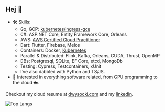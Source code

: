 ## Hej 👋

 - 🛠️ Skills:
   - Go, GCP: [kubernetes/ingress-gce](https://github.com/kubernetes/ingress-gce/pulls?q=is%3Apr+author%3ATortillaZHawaii+)
   - C#: ASP.NET Core, Entity Framework Core, Orleans
   - AWS: [AWS Certified Cloud Practitioner](https://www.credly.com/badges/0412defd-ef65-4813-af25-a6e983ff540b/linked_in_profile)
   - Dart: Flutter, Firebase, Melos
   - Containers: Docker, [Kubernetes](https://www.cloudskillsboost.google/public_profiles/ba5bec52-b937-40e4-b551-3c7507cd13c8/badges/4337765)
   - Parallel & Distributed: Flink, Kafka, Orleans, CUDA, Thrust, OpenMP
   - DBs: Postgresql, SQLite, EF Core, etcd, MongoDb
   - Testing: Cypress, Testcontainers, xUnit
   - I've also dabbled with Python and TS/JS.
 - 🔭 Interested in everything software related, from GPU programming to the cloud ☁️.

Checkout my cloud resume at [dwysocki.com](https://dwysocki.com) and my [linkedin](https://www.linkedin.com/in/dawid-wysocki-tortilla/).

![Top Langs](https://github-readme-stats.vercel.app/api/top-langs/?username=TortillaZHawaii&layout=compact&hide=purebasic)

<!--
**TortillaZHawaii/TortillaZHawaii** is a ✨ _special_ ✨ repository because its `README.md` (this file) appears on your GitHub profile.

Here are some ideas to get you started:

- 🔭 I’m currently working on ...
- 🌱 I’m currently learning ...
- 👯 I’m looking to collaborate on ...
- 🤔 I’m looking for help with ...
- 💬 Ask me about ...
- 📫 How to reach me: ...
- 😄 Pronouns: ...
- ⚡ Fun fact: ...
-->
